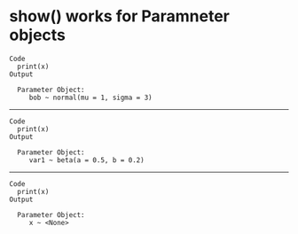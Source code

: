 # show() works for Paramneter objects

    Code
      print(x)
    Output
      
      Parameter Object:
         bob ~ normal(mu = 1, sigma = 3)
      

---

    Code
      print(x)
    Output
      
      Parameter Object:
         var1 ~ beta(a = 0.5, b = 0.2)
      

---

    Code
      print(x)
    Output
      
      Parameter Object:
         x ~ <None>
      

